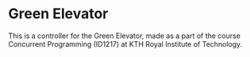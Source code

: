 # Green Elevator
This is a controller for the Green Elevator, made as a part of the course Concurrent Programming (ID1217) at KTH Royal Institute of Technology.
